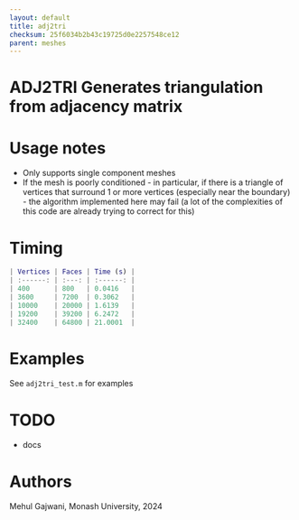 ```yaml
---
layout: default
title: adj2tri
checksum: 25f6034b2b43c19725d0e2257548ce12
parent: meshes
---
```



 
# ADJ2TRI Generates triangulation from adjacency matrix
 
# Usage notes
-  Only supports single component meshes 
-  If the mesh is poorly conditioned - in particular, if there is a triangle of vertices that surround 1 or more vertices (especially near the boundary) - the algorithm implemented here may fail (a lot of the complexities of this code are already trying to correct for this) 
 
# Timing
```matlab
| Vertices | Faces | Time (s) |
| :------: | :---: | :------: |
| 400      | 800   | 0.0416   |
| 3600     | 7200  | 0.3062   |
| 10000    | 20000 | 1.6139   |
| 19200    | 39200 | 6.2472   |
| 32400    | 64800 | 21.0001  |
```
 
# Examples

See `adj2tri_test.m` for examples

 
# TODO
-  docs 
 
# Authors

Mehul Gajwani, Monash University, 2024

